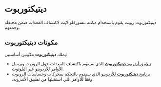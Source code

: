 # ديتيكتوربوت

ديتيكتوربوت روبت يقوم باستخدام مكتبة تنسورفلو لايت لاكتشاف المعدات ضمن محيطه وجمعهم.

## مكونات ديتيكتوربوت
يملك **ديتيكتوربوت** مكونين أساسيين:
- [تطبيق أندريود **ديتيكتوربوت**](https://github.com/MustafaSmesem/DetectorBOT/tree/master/android) الذي سيقوم باكتشاف المعدات حول الروبوت ويرسل الأوامر للأردوينو عبر البلوتوث.
- [برنامج **ديتيكتوربوت** للأردوينو](https://github.com/MustafaSmesem/DetectorBOT/tree/master/arduino) الذي سيقوم بالتحكم بمحركات وحساسات الروبوت وفقاً للأوامر التي استقبلها من تطبيق الأندرويد٫